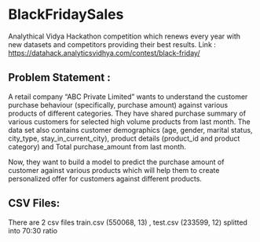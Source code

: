 # BlackFridaySales
Analythical Vidya Hackathon competition which renews every year with new datasets and competitors providing their best results.
Link : https://datahack.analyticsvidhya.com/contest/black-friday/

## Problem Statement :
A retail company “ABC Private Limited” wants to understand the customer purchase behaviour (specifically, purchase amount) against various products of different categories. They have shared purchase summary of various customers for selected high volume products from last month. The data set also contains customer demographics (age, gender, marital status, city_type, stay_in_current_city), product details (product_id and product category) and Total purchase_amount from last month.

Now, they want to build a model to predict the purchase amount of customer against various products which will help them to create personalized offer for customers against different products. 

## CSV Files:
There are 2 csv files train.csv (550068, 13) , test.csv (233599, 12) splitted into 70:30 ratio 

